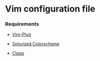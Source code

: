 # Vim configuration file


### Requirements
 - [Vim-Plug](https://github.com/junegunn/vim-plug)

 - [Solorized Colorscheme](https://github.com/altercation/vim-colors-solarized)

 - [Ctags](https://github.com/universal-ctags/ctags)
